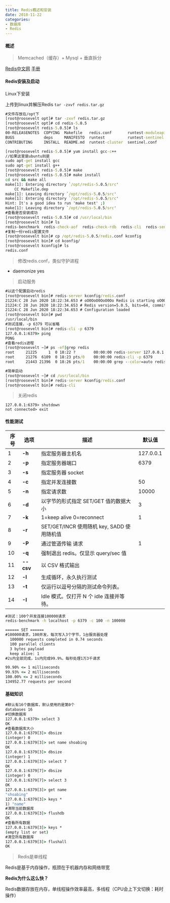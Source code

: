 ```yaml
---
title: Redis概述和安装
date: 2018-11-22
categories:
- 数据库
- Redis
---
```


#### 概述

> Memcached（缓存）+ Mysql  + 垂直拆分

[Redis中文网](http://www.redis.cn/)    [手册](https://www.php.cn/manual/view/36388.html)

#### Redis安装及启动

Linux下安装

上传到linux并解压Redis `tar -zxvf redis.tar.gz`

```cmd
#文件存放在/opt下
[root@roosevelt opt]# tar -zxvf redis.tar.gz
[root@roosevelt opt]# cd redis-5.0.5
[root@roosevelt redis-5.0.5]# ls
00-RELEASENOTES  COPYING  Makefile   redis.conf       runtest-moduleapi  src
BUGS             deps     MANIFESTO  runtest          runtest-sentinel   tests
CONTRIBUTING     INSTALL  README.md  runtest-cluster  sentinel.conf      utils

[root@roosevelt redis-5.0.5]# yum install gcc-c++
//如果这里是ubuntu则是  
sudo apt-get install gcc
sudo apt-get install g++
[root@roosevelt redis-5.0.5]# make
[root@roosevelt redis-5.0.5]# make install
cd src && make all
make[1]: Entering directory `/opt/redis-5.0.5/src'
    CC Makefile.dep
make[1]: Leaving directory `/opt/redis-5.0.5/src'
make[1]: Entering directory `/opt/redis-5.0.5/src'
Hint: It's a good idea to run 'make test' ;)
make[1]: Leaving directory `/opt/redis-5.0.5/src'
#查看是否安装成功
[root@roosevelt redis-5.0.5]# cd /usr/local/bin
[root@roosevelt bin]# ls
redis-benchmark  redis-check-aof  redis-check-rdb  redis-cli  redis-sentinel  redis-server
#复制一份redis配置文件
[root@roosevelt bin]# cp /opt/redis-5.0.5/redis.conf kconfig
[root@roosevelt bin]# cd kconfig/
[root@roosevelt kconfig]# ls
redis.conf
```

> 修改redis.conf，类似守护进程

* daemonize yes

> 启动服务

```cmd
#以这个配置启动redis
[root@roosevelt bin]# redis-server kconfig/redis.conf 
21224:C 28 Jun 2020 18:22:34.653 # oO0OoO0OoO0Oo Redis is starting oO0OoO0OoO0Oo
21224:C 28 Jun 2020 18:22:34.653 # Redis version=5.0.5, bits=64, commit=00000000, modified=0, pid=21224, just started
21224:C 28 Jun 2020 18:22:34.653 # Configuration loaded
[root@roosevelt bin]# pwd
/usr/local/bin
#测试连接，-p 6379 可以省略
[root@roosevelt bin]# redis-cli -p 6379
127.0.0.1:6379> ping
PONG
#查看redis进程
[root@roosevelt ~]# ps -ef|grep redis
root     21225     1  0 18:22 ?        00:00:00 redis-server 127.0.0.1:6379
root     21276  6109  0 18:23 pts/0    00:00:00 redis-cli -p 6379
root     21443 21396  0 18:26 pts/1    00:00:00 grep --color=auto redis

#简单启动
[root@roosevelt ~]# cd /usr/local/bin
[root@roosevelt bin]# redis-server kconfig/redis.conf
[root@roosevelt bin]# redis-cli
```

> 关闭redis

```
127.0.0.1:6379> shutdown
not connected> exit
```

#### 性能测试

| 序号 | 选项      | 描述                                       | 默认值    |
| ---- | --------- | ------------------------------------------ | --------- |
| 1    | **-h**    | 指定服务器主机名                           | 127.0.0.1 |
| 2    | **-p**    | 指定服务器端口                             | 6379      |
| 3    | **-s**    | 指定服务器 socket                          |           |
| 4    | **-c**    | 指定并发连接数                             | 50        |
| 5    | **-n**    | 指定请求数                                 | 10000     |
| 6    | **-d**    | 以字节的形式指定 SET/GET 值的数据大小      | 3         |
| 7    | **-k**    | 1=keep alive 0=reconnect                   | 1         |
| 8    | **-r**    | SET/GET/INCR 使用随机 key, SADD 使用随机值 |           |
| 9    | **-P**    | 通过管道传输 <numreq> 请求                 | 1         |
| 10   | **-q**    | 强制退出 redis。仅显示 query/sec 值        |           |
| 11   | **--csv** | 以 CSV 格式输出                            |           |
| 12   | **-l**    | 生成循环，永久执行测试                     |           |
| 13   | **-t**    | 仅运行以逗号分隔的测试命令列表。           |           |
| 14   | **-I**    | Idle 模式。仅打开 N 个 idle 连接并等待。   |           |

```cmd
#测试：100个并发连接100000请求
redis-benchmark -h localhost -p 6379 -c 100 -n 100000

====== SET ======
#100000请求，100并发，每次写入3个字节，1台服务器处理
  100000 requests completed in 0.74 seconds
  100 parallel clients
  3 bytes payload
  keep alive: 1
#2s内全部完成，1s内完成99.9%，每秒处理1万3千请求

99.90% <= 1 milliseconds
99.93% <= 2 milliseconds
100.00% <= 2 milliseconds
134952.77 requests per second

```

#### 基础知识

```cmd
#默认有16个数据库，默认使用的是第0个
databases 16
#切换数据库
127.0.0.1:6379> select 3
OK
#查看数据库大小
127.0.0.1:6379[3]> dbsize
(integer) 0
127.0.0.1:6379[3]> set name shoabing
OK
127.0.0.1:6379[3]> dbsize
(integer) 1
127.0.0.1:6379[3]> select 7
OK
127.0.0.1:6379[7]> dbsize
(integer) 0
127.0.0.1:6379[7]> select 3
OK
127.0.0.1:6379[3]> get name
"shoabing"
127.0.0.1:6379[3]> keys *
1) "name"
#清除当前数据库
127.0.0.1:6379[3]> flushdb
OK
#查看所有数据
127.0.0.1:6379[3]> keys * 
(empty list or set)
#清空所有数据库
127.0.0.1:6379[3]> flushall
OK
```

> Redis是单线程

Redis是基于内存操作，瓶颈在于机器内存和网络带宽

**Redis为什么这么快？**

Redis数据存放在内存，单线程操作效率最高，多线程（CPU会上下文切换：耗时操作）